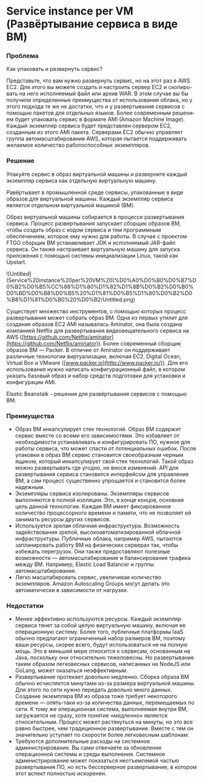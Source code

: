 # Service instance per VM (Развёртывание сервиса в виде ВМ)

### Проблема

Как упаковать и развернуть сервис?

Представьте, что вам нужно развернуть сервис, но на этот раз в AWS ЕС2. Для этого вы можете создать и настроить сервер ЕС2 и скопиро­вать на него исполняемый файл или архив WAR. В этом случае вы бы получили определенные преимущества от использования облака, но у этого подхода те же не­ достатки, что и у развертывания сервисов с помощью пакетов для отдельных языков. Более современным решени­ем будет упаковать сервис в формате AMI (Amazon Machine Image). Каждый экземпляр сервиса будет представлен сервером ЕС2, созданным из этого AMI пакета. Серверами ЕС2 обычно управляет группа автомасштабирования AWS, которая пытается поддерживать желаемое количество работоспособных экземпляров.

### Решение

Упакуйте сервис в образ виртуальной машины и разверните каждый экземпляр сервиса как отдельную виртуальную машину.

Равёртывает в промышленной среде сервисы, упакованные в виде образов для виртуальной машины. Каждый экземпляр сервиса является отдельном виртуальной машиной (ВМ).

Образ виртуальной машины собирается в процессе развертывания сервиса. Процесс развертывания запускает сборщик образов ВМ, чтобы создать образ с кодом сервиса и тем программным обеспечением, которое ему нужно для работы. В случае с проектом FTGO сборщик ВМ устанавливает JDK и исполняемый JAR-файл сервиса. Он также настраивает виртуальную ма­шину для запуска приложения с помощью системы инициализации Linux, такой как Upstart.

![Untitled](Service%20instance%20per%20VM%20(%D0%A0%D0%B0%D0%B7%D0%B2%D0%B5%CC%88%D1%80%D1%82%D1%8B%D0%B2%D0%B0%D0%BD%D0%B8%D0%B5%20%D1%81%D0%B5%D1%80%D0%B2%D0%B8%D1%81%D0%B0%20%D0%B2/Untitled.png)

Существует множество инструментов, с помощью которых процесс развертыва­ния может собрать образ ВМ. Одна из первых утилит для создания образов ЕС2 AMI называлась Aminator, она была создана компанией Netflix для развертывания видеовещательного сервиса на AWS ([https://github.com/Netflix/aminator](https://github.com/Netflix/aminator)). Более совре­менный сборщик образов ВМ — Packer. В отличие от Aminator он поддерживает различные технологии виртуализации, включая ЕС2, Digital Ocean, Virtual Box и VMware ([www.packer.io](http://www.packer.io/)). Для его использования нужно написать конфигурацион­ный файл, в котором указать базовый образ и набор средств подготовки для уста­новки и конфигурации AMI.

Elastic Beanstalk - решения для развёртывания сервисов с помощью ВМ.

### Преимущества

- Образ ВМ инкапсулирует стек технологий.
Образ ВМ содержит сервис вместе со всеми его зависимостями. Это избавляет от необходимости устанавливать и конфигурировать ПО, нужное для работы сервиса, что может спасти от потен­циальных ошибок. После упаковки в образ ВМ сервис становится своеобразным черным ящиком, который инкапсулирует свой стек технологий. Такой образ можно развертывать где угодно, не внося изменений. API для развертывания сервиса ста­новится интерфейсом для управления ВМ, а сам процесс существенно упрощается и становится более надежным.
- Экземпляры сервиса изолированы.
Экземпляры сервисов выполняются в полной изоляции. Это, в конце концов, основная цель данной технологии. Каждая ВМ имеет фиксированное количество процессорного времени и памяти, что не позволяет ей занимать ресурсы других сервисов.
- Используется зрелая облачная инфраструктура.
Возможность задействования зрелой, высокоавтоматизированной облач­ной инфраструктуры. Публичные облака, например AWS, пытаются запланировать работу ВМ на физических серверах так, чтобы избежать перегрузок. Они также предоставляют полезные возможности — автомасштабирование и балансирование трафика между ВМ. Например, Elastic Load Balancer и группы автомасштабирования.
- Легко масштабировать сервис, увеличивая количество экземпляров. Amazon Autoscaling Groups могут делать это автоматически в зависимости от нагрузки.

### Недостатки

- Менее эффективно используются ресурсы.
Каждый экземпляр сервиса тянет за собой целую виртуальную машину, включая ее операционную систему. Более того, публичные платформы IaaS обычно предлагают ограниченный набор размеров ВМ, поэтому ваши ресурсы, скорее всего, будут использоваться не на полную мощь. Это в меньшей мере относится к сервисам,
основанным на Java, поскольку они относительно тяжеловесны. Но развертывание таким образом легковесных сервисов, написанных на NodeJS или GoLang, может оказаться неэффективным.
- Развертывание протекает довольно медленно.
Сборка образа ВМ обычно исчисляется минутами из-за размера виртуальной маши­ны. Для этого по сети нужно передать довольно много данных. Создание экземпляра ВМ из образа тоже требует некоторого времени — опять-таки из-за количества данных, перемещаемых по сети. К тому же операционная система, выполняемая внутри ВМ, загружается не сразу, хотя понятие *«медленно»* является относительным. Процесс может растянуться на минуты, но это все равно быстрее, чем традиционное развертывание. Вместе с тем он значительно уступает по скорости более легковес­ным шаблонам.
- Требуются дополнительные расходы на системное администрирование.
Вы сами отвечаете за обновление операционной системы и среды выполнения. Системное администрирование может показаться неотъемлемой частью разверты­вания ПО, но есть бессерверное развертывание, в котором этот аспект полностью искоренен.